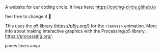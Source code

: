 A website for our coding circle. It lives here: https://coding-circle.github.io

feel free to change it 👻

This uses the p5 library (https://p5js.org/) for the `<canvas>` animation. More info about making interactive graphics with the Processing/p5 library: https://processing.org/.

james
loves anya
